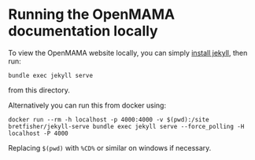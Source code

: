 # Running the OpenMAMA documentation locally

To view the OpenMAMA website locally, you can simply [install jekyll](https://jekyllrb.com/docs/installation/), then run:

    bundle exec jekyll serve

from this directory.

Alternatively you can run this from docker using:

    docker run --rm -h localhost -p 4000:4000 -v $(pwd):/site bretfisher/jekyll-serve bundle exec jekyll serve --force_polling -H localhost -P 4000

Replacing `$(pwd)` with `%CD%` or similar on windows if necessary.
